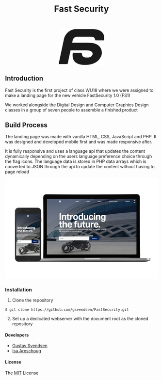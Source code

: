 <h1 align="center"> Fast Security </h1> <br>
<p align="center">
  <a href="">
    <img alt="#" title="GitPoint" src="resources/svg/logo_black.svg" width="150">
  </a>
</p>

## Introduction
Fast Security is the first project of class WU18 where we were assigned to make a landing page for the new vehicle FastSecurity 1.0 (FS1)

We worked alongside the Digital Design and Computer Graphics Design classes in a group of seven people to assemble a finished product

## Build Process
The landing page was made with vanilla HTML, CSS, JavaScript and PHP. It was designed and developed mobile first and was made responsive after.

It is fully responsive and uses a language api that updates the content dynamically depending on the users language preference choice through the flag icons. The language data is stored in PHP data arrays which is converted to JSON through the api to update the content without having to page reload

<p align="center">
    <img alt="Responsive Design" title="GitPoint" src="https://github.com/gsvendsen/FastSecurity/blob/master/resources/demo/responsive.png">
</p>

### Installation
1. Clone the repository
```
$ git clone https://github.com/gsvendsen/FastSecurity.git
```
2. Set up a dedicated webserver with the document root as the cloned repository

#### Developers
- [Gustav Svendsen](https://github.com/gsvendsen)
- [Isa Areschoug](https://github.com/Neyrin)

#### License
The [MIT](https://github.com/gsvendsen/FastSecurity/blob/master/LICENSE) License
